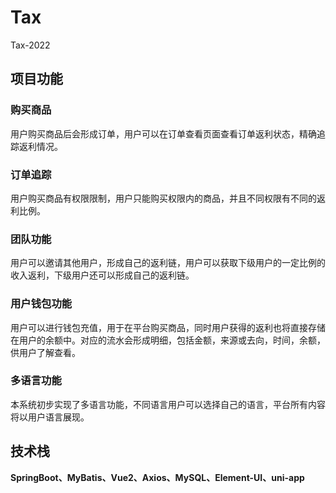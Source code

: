 # Tax
Tax-2022
## 项目功能  
### 购买商品  
用户购买商品后会形成订单，用户可以在订单查看页面查看订单返利状态，精确追踪返利情况。  
### 订单追踪
用户购买商品有权限限制，用户只能购买权限内的商品，并且不同权限有不同的返利比例。
### 团队功能  
用户可以邀请其他用户，形成自己的返利链，用户可以获取下级用户的一定比例的收入返利，下级用户还可以形成自己的返利链。
### 用户钱包功能
用户可以进行钱包充值，用于在平台购买商品，同时用户获得的返利也将直接存储在用户的余额中。对应的流水会形成明细，包括金额，来源或去向，时间，余额，供用户了解查看。 
### 多语言功能  
本系统初步实现了多语言功能，不同语言用户可以选择自己的语言，平台所有内容将以用户语言展现。
## 技术栈  
**SpringBoot、MyBatis、Vue2、Axios、MySQL、Element-UI、uni-app**
